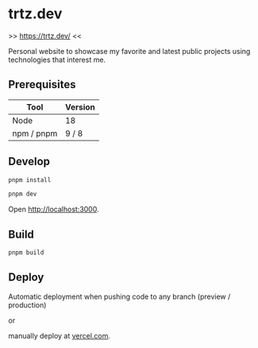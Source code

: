 # trtz.dev

\>\> https://trtz.dev/ <<

Personal website to showcase my favorite and latest public projects using technologies that interest me.

## Prerequisites

| Tool       | Version |
| ---------- | ------- |
| Node       | 18      |
| npm / pnpm | 9 / 8   |

## Develop

```bash
pnpm install
```

```bash
pnpm dev
```

Open [http://localhost:3000](http://localhost:3000).

## Build

```bash
pnpm build
```

## Deploy

Automatic deployment when pushing code to any branch (preview / production)

or

manually deploy at [vercel.com](https://vercel.com/).
